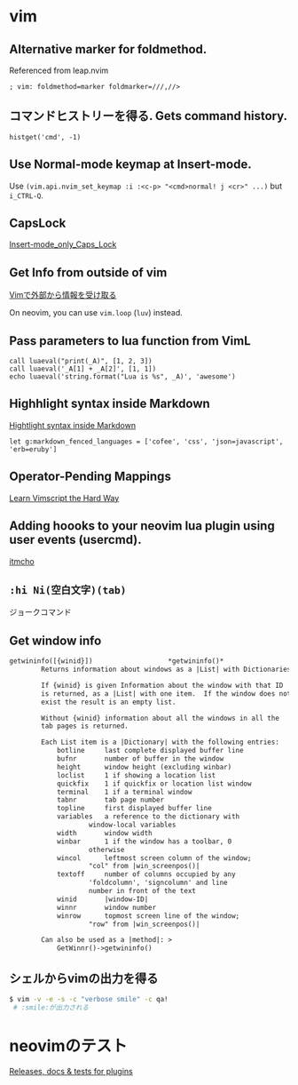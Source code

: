 # vim

## Alternative marker for foldmethod.

Referenced from leap.nvim

```fennel
; vim: foldmethod=marker foldmarker=///,//>
```

## コマンドヒストリーを得る. Gets command history.

`histget('cmd', -1)`

## Use Normal-mode keymap at Insert-mode.

Use `(vim.api.nvim_set_keymap :i :<c-p> "<cmd>normal! j <cr>" ...)` but `i_CTRL-Q`.

## CapsLock
[Insert-mode_only_Caps_Lock](https://vim.fandom.com/wiki/Insert-mode_only_Caps_Lock)


## Get Info from outside of vim

[Vimで外部から情報を受け取る](https://hackerslab.aktsk.jp/2020/12/receive-on-vim)

On neovim, you can use `vim.loop` (`luv`) instead.

## Pass parameters to lua function from VimL

```vim
call luaeval("print(_A)", [1, 2, 3])
call luaeval('_A[1] + _A[2]', [1, 1])
echo luaeval('string.format("Lua is %s", _A)', 'awesome')
```

## Highhlight syntax inside Markdown

[Hightlight syntax inside Markdown](https://vimtricks.com/p/highlight-syntax-inside-markdown/)

```vim
let g:markdown_fenced_languages = ['cofee', 'css', 'json=javascript', 'erb=eruby']
```

## Operator-Pending Mappings

[Learn Vimscript the Hard Way](https://learnvimscriptthehardway.stevelosh.com/chapters/15.html)

## Adding hoooks to your neovim lua plugin using user events (usercmd).

[itmcho](https://itmecho.com/blog/neovim-lua-hooks-with-user-events)

## `:hi Ni(空白文字)(tab)`

ジョークコマンド


## Get window info
```txt
getwininfo([{winid}])					*getwininfo()*
		Returns information about windows as a |List| with Dictionaries.

		If {winid} is given Information about the window with that ID
		is returned, as a |List| with one item.  If the window does not
		exist the result is an empty list.

		Without {winid} information about all the windows in all the
		tab pages is returned.

		Each List item is a |Dictionary| with the following entries:
			botline		last complete displayed buffer line
			bufnr		number of buffer in the window
			height		window height (excluding winbar)
			loclist		1 if showing a location list
			quickfix	1 if quickfix or location list window
			terminal	1 if a terminal window
			tabnr		tab page number
			topline		first displayed buffer line
			variables	a reference to the dictionary with
					window-local variables
			width		window width
			winbar		1 if the window has a toolbar, 0
					otherwise
			wincol		leftmost screen column of the window;
					"col" from |win_screenpos()|
			textoff		number of columns occupied by any
					'foldcolumn', 'signcolumn' and line
					number in front of the text
			winid		|window-ID|
			winnr		window number
			winrow		topmost screen line of the window;
					"row" from |win_screenpos()|

		Can also be used as a |method|: >
			GetWinnr()->getwininfo()
```

## シェルからvimの出力を得る

```sh
$ vim -v -e -s -c "verbose smile" -c qa!
 # :smile:が出力される
```

# neovimのテスト

[Releases, docs & tests for plugins](https://www.reddit.com/r/neovim/comments/103d9on/releases_docs_tests_for_plugins/)
